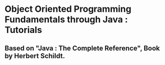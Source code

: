 # Object Oriented Programming Fundamentals through Java : Tutorials
## Based on "Java : The Complete Reference", Book by Herbert Schildt.
